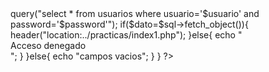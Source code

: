 <?php
if(
    !empty($_POST["btningresar"])
){
    if(!empty($_POST["usuario"]) and !empty($_POST["password"])){
        $usuario=$_POST["usuario"];
        $password=$_POST["password"];
        $sql=$conexion1->query("select * from usuarios where usuario='$usuario' and password='$password'");
        if($dato=$sql->fetch_object()){
        header("location:../practicas/index1.php");
        }else{
            echo "<div class='alert alert-danger'>Acceso denegado</div>";
        }
    }else{
        echo "campos vacios";
        }
}
?>
